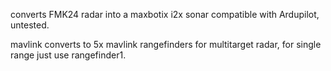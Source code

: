converts FMK24 radar into a maxbotix i2x sonar compatible with Ardupilot, untested.

mavlink converts to 5x mavlink rangefinders for multitarget radar, for single range just use rangefinder1.

